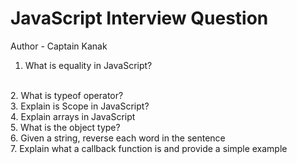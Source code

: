 # JavaScript Interview Question
Author - Captain Kanak
<br>
1. What is equality in JavaScript?
<br>
2. What is typeof operator?
<br>
3. Explain is Scope in JavaScript?
<br>
4. Explain arrays in JavaScript
<br>
5. What is the object type?
<br>
6. Given a string, reverse each word in the sentence
<br>
7. Explain what a callback function is and provide a simple example
<br>
<br>
<br>
<br>
<br>
<br>
<br>
<br>